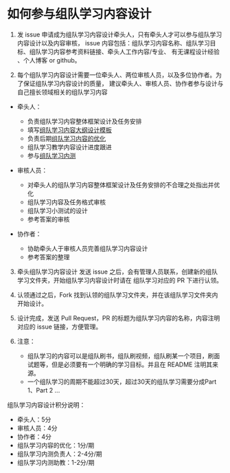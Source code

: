 # 如何参与组队学习内容设计
1. 发 issue 申请成为组队学习内容设计牵头人，只有牵头人才可以参与组队学习内容设计以及内容审核，
issue 内容包括：组队学习内容名称、组队学习目标、组队学习内容参考资料链接、牵头人工作内容/专业、
有无课程设计经验 、个人博客 or github。

2. 每个组队学习内容设计需要一位牵头人、两位审核人员，以及多位协作者。为了保证组队学习内容设计的质量，
建议牵头人、审核人员、协作者参与设计与自己擅长领域相关的组队学习内容
* 牵头人：
    * 负责组队学习内容整体框架设计及任务安排
    * 填写[组队学习内容大纲设计模板](组队学习内容大纲设计模板.md)
    * 负责后期[组队学习内容的优化](组队学习内容的优化.md)
    * 组队学习教学内容设计进度跟进
    * 参与[组队学习内测](组队学习内测流程.md)
    
    
* 审核人员：
    * 对牵头人的组队学习内容整体框架设计及任务安排的不合理之处指出并优化
    * 组队学习内容及任务格式审核
    * 组队学习小测试的设计
    * 参考答案的审核
    
* 协作者：
  
    * 协助牵头人于审核人员完善组队学习内容设计
    * 参考答案的整理  

3. 牵头组队学习内容设计
发送 issue 之后，会有管理人员联系，创建新的组队学习文件夹，开始组队学习内容设计时请在
组队学习对应的 PR 下进行认领。


4. 认领通过之后，Fork 找到认领的组队学习文件夹，并在该组队学习文件夹内开始设计。

5. 设计完成，发送 Pull Request，PR 的标题为组队学习内容的名称，内容注明对应的 issue 链接，方便管理。

6. 注意：
   * 组队学习的内容可以是组队刷书，组队刷视频，组队刷某一个项目，刷面试题等，但是必须要有一个明确的学习目标。并且在 README 注明其来源。
   * 一个组队学习的周期不能超过30天，超过30天的组队学习需要分成Part 1、Part 2 ... 



组队学习内容设计积分说明：
* 牵头人：5分   
* 审核人员：4分
* 协作者：4分
* 组队学习内容的优化：1分/期
* 组队学习内测负责人：2-4分/期
* 组队学习内测助教：1-2分/期